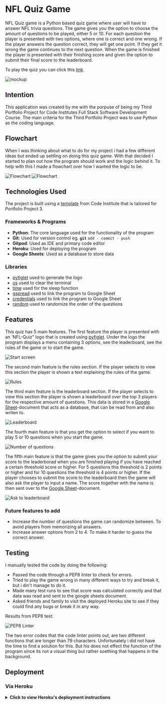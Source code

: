 # NFL Quiz Game
NFL Quiz game is a Python based quiz game where user will have to answer NFL trivia questions. The game gives you the option to choose the amount of questions to be played, either 5 or 10. For each question the player is presented with two options, where one is correct and one wrong. If the player answers the question correct, they will get one point. If they get it wrong the game continues to the next question. When the game is finished the player is presented with their finishing score and given the option to submit their final score to the leaderboard.

To play the quiz you can click this [link](https://henriks-nfl-quiz-568e345c5752.herokuapp.com/).

![mockup](images/mockup.png)

## Intention
This application was created by me with the porpuse of being my Third Portfolio Project for Code Institutes Full Stack Software Development Course. The main criteria for the Third Portfolio Project was to use Python as the coding language.

## Flowchart
When I was thinking about what to do for my project i had a few different ideas but ended up settling on doing this quiz game. With that decided I started to plan out how the program should work and the logic behind it. To help with this I made a flowchart over how I wanted the logic to be.

![Flowchart](images/flowchart1.png)
![Flowchart](images/flowchart2.png)


## Technologies Used
The project is built using a [template](https://github.com/Code-Institute-Org/p3-template) from Code Institute that is tailored for Portfolio Project 3.
### Frameworks & Programs
- **Python**: The core language used for the functionality of the program
- **Git**: Used for version control eg. **`git`** `add - commit - push`
- **Gitpod**: Used as IDE and primary code editor
- **Heroku**: Used for deploying the program
- **Google Sheets**: Used as a database to store data
### Libraries
* [pyfiglet](https://www.geeksforgeeks.org/python-ascii-art-using-pyfiglet-module/) used to generate the logo
* [os](https://www.geeksforgeeks.org/clear-screen-python/) used to clear the terminal
* [time](https://www.programiz.com/python-programming/time/sleep) used for the sleep function
* [gspread](https://docs.gspread.org/en/v3.7.0/api.html) used to link the program to Google Sheet
* [credentials](https://pypi.org/project/credentials/) used to link the program to Google Sheet
* [random](https://docs.python.org/3/library/random.html) used to randomize the order of the questions

## Features
This quiz has 5 main features. The first feature the player is presented with an 'NFL-Quiz" logo that is created using [pyfiglet](https://www.geeksforgeeks.org/python-ascii-art-using-pyfiglet-module/). Under the logo the program displays a menu containing 3 options, see the leaderboard, see the rules of the game or to start the game.

![Start screen](images/start_screen.png)

The second main feature is the rules section. If the player selects to view this section the player is shown a text explaining the rules of the game.

![Rules](images/rules.png)

The third main feature is the leaderboard section. If the player selects to view this section the player is shown a leaderboard over the top 3 players for the respective amount of questions. This data is stored in a [Google Sheet](https://docs.gspread.org/en/v3.7.0/api.html)-document that acts as a database, that can be read from and also writen to.

![Leaderboard](images/leaderboard.png)

The fourth main feature is that you get the option to select if you want to play 5 or 10 questions when you start the game.

![Number of questions](images/number_of_questions.png)

The fifth main feature is that the game gives you the option to submit your score to the leaderborad when you are finished playing if you have reached a certain threshold score or higher. For 5 questions this threshold is 2 points or higher and for 10 questions the threshold is 4 points or higher. If the player chooses to submit the score to the leaderboard then the game will also ask the player to input a name. The score together with the name is then sent over to the [Google Sheet](https://docs.gspread.org/en/v3.7.0/api.html)-document.

![Ask to leaderboard](images/ask_to_leaderboard.png)

### Future features to add
- Increase the number of questions the game can randomize between. To avoid players from memorizing all answers.
- Increase answer options from 2 to 4. To make it harder to guess the correct answer.

## Testing
I manually tested the code by doing the following:

- Passed the code through a PEP8 linter to check for errors.
- Tried to play the game wrong in many different ways to try and break it, but i din't manage to do it.
- Made many test runs to see that score was calculated correctly and that data was read and sent to the google sheets document. 
- Asked friends and family to visit the deployed Heroku site to see if they could find any bugs or break it in any way.

Results from PEP8 test:

![PEP8 Linter](images/PEP8.png)

The two error codes that the code linter points out, are two different functions that are longer than 79 characters. Unfortunately i did not have the time to find a solution for this. But his does not effect the function of the program since its not a visual thing but rather soething that happens in the background.

## Deployment

### Via Heroku

<details>

<summary><strong>Click to view Heroku's deployment instructions</strong></summary>

1. **Sign Up/Login to Heroku**
    - Sign up for a Heroku account at [Heroku](https://www.heroku.com/) or log in if you already have an account.

2. **Create a New App on Heroku**
    - Once you have logged in, navigate to your Heroku dashboard and click on the 'New button', then select 'Create new app'.
    - Choose a unique name for your app and select the region closest to your location.

3. **Connect GitHub Repository**
    - After creating your app, navigate to the Deploy tab in your app's dashboard.
    - Under the Deployment method section, select 'GitHub' as the deployment method.
    - Search for your GitHub repository in the Connect to GitHub section and click Connect.

4. **Configure Deployment Options**
    - Once connected, choose the branch you want to deploy (e.g. *main*) and optionally enable automatic deploys for future commits.

5. **Select Framework**
    - Since the Contact Manager includes both Python and Node.js components, you need to specify the correct buildpacks for deployment. 
    - Under the *Settings* tab of your Heroku app, navigate to the 'Buildpacks' section and add the appropriate buildpacks for Python and Node.js.
   (It's important that the Python buildpack is first in the list)
    - Under the section 'Config Vars' add the following environment variables
    - Type 'CREDS' in the 'key' field and in the next field(Value) enter your own Google Credentials from the 'CREDS.JSON' file.
    - Type 'PORT' in the 'Key' field an in the next field(Value) enter 8000.

6. **Deploy Branch**
    - After configuring the deployment options, manually deploy your application by clicking the **Deploy Branch** button.

7. **Monitor Deployment Progress**
    - Heroku will start deploying your application from the selected GitHub branch. You can monitor the deployment progress from the activity log on the same page.

8. **View Application**
    - Once the deployment is complete, Heroku will provide you with a URL to access your deployed application. Click on **View** button to open your application in a new tab.

9. **(Optional) Automatic Deploys**
    - In the 'Deploy' tab there is an option to enable 'Automatic Deploys'. This will deploy a new version of the app automaticlly every time there is a push to `main`

</details>